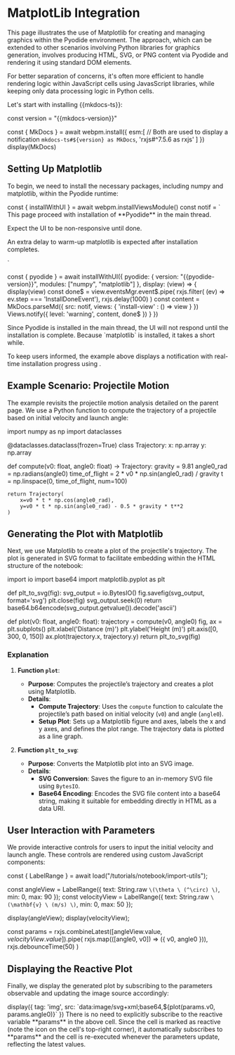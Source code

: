 # MatplotLib Integration

This page illustrates the use of <ext-link target="matplotlib">Matplotlib</ext-link> for creating and managing graphics 
within the Pyodide environment.
The approach, which can be extended to other scenarios involving Python libraries for graphics generation,
involves producing HTML, SVG, or PNG content via Pyodide and rendering it using standard DOM elements.

<note level="hint">
For better separation of concerns, it's often more efficient to handle rendering logic within JavaScript cells
using JavasScript libraries, while keeping only data processing logic in Python cells.
</note>

Let's start with installing {{mkdocs-ts}}:

<js-cell>
const version = "{{mkdocs-version}}"

const { MkDocs } = await webpm.install({
    esm:[ 
         // Both are used to display a notification
        `mkdocs-ts#${version} as MkDocs`, 
        'rxjs#^7.5.6 as rxjs' 
    ]
})
display(MkDocs)
</js-cell>


## Setting Up Matplotlib

To begin, we need to install the necessary packages, including numpy and matplotlib, within the Pyodide runtime:

<js-cell>
const { installWithUI } = await webpm.installViewsModule()
const notif = `
This page proceed with installation of **Pyodide** in the main thread.

Expect the UI to be non-responsive until done. 

An extra delay to warm-up matplotlib is expected after installation completes.

<install-view></install-view>
`

const { pyodide } = await installWithUI({
    pyodide: {
        version: "{{pyodide-version}}",
        modules: ["numpy", "matplotlib"]
    },
    display: (view) => {
        display(view)
        const done$ = view.eventsMgr.event$.pipe(
            rxjs.filter( (ev) => ev.step === 'InstallDoneEvent'),
            rxjs.delay(1000) 
        )
        const content = MkDocs.parseMd({
            src: notif,
            views: { 'install-view' : () => view }
        })
        Views.notify({
            level: 'warning',
            content,
            done$
        })
    }
})
</js-cell>


<note level="warning" title="Unresponsive UI">
Since Pyodide is installed in the main thread, the UI will not respond until the installation is complete.
Because `matplotlib` is installed, it takes a short while.

To keep users informed, the example above displays a notification with real-time installation progress using
<api-link target="notify"></api-link>.
</note>

## Example Scenario: Projectile Motion


The example revisits the projectile motion analysis detailed on the parent page. We use a Python function to compute 
the trajectory of a projectile based on initial velocity and launch angle:


<py-cell>
import numpy as np
import dataclasses

@dataclasses.dataclass(frozen=True)
class Trajectory:
    x: np.array
    y: np.array
    

def compute(v0: float, angle0: float) -> Trajectory:
    gravity = 9.81
    angle0_rad = np.radians(angle0)
    time_of_flight = 2 * v0 * np.sin(angle0_rad) / gravity
    t = np.linspace(0, time_of_flight, num=100)
    
    return Trajectory(
        x=v0 * t * np.cos(angle0_rad),
        y=v0 * t * np.sin(angle0_rad) - 0.5 * gravity * t**2
    )
</py-cell>

## Generating the Plot with Matplotlib

Next, we use Matplotlib to create a plot of the projectile's trajectory. The plot is generated in SVG format to 
facilitate embedding within the HTML structure of the notebook:

<py-cell>
import io
import base64
import matplotlib.pyplot as plt

def plt_to_svg(fig):
    svg_output = io.BytesIO()
    fig.savefig(svg_output, format='svg')
    plt.close(fig)
    svg_output.seek(0)
    return base64.b64encode(svg_output.getvalue()).decode('ascii')

def plot(v0: float, angle0: float):
    trajectory = compute(v0, angle0)
    fig, ax = plt.subplots()
    plt.xlabel('Distance (m)')
    plt.ylabel('Height (m)')
    plt.axis([0, 300, 0, 150])
    ax.plot(trajectory.x, trajectory.y)
    return plt_to_svg(fig)
</py-cell>

### Explanation


1. **Function `plot`**:
    - **Purpose**: Computes the projectile’s trajectory and creates a plot using Matplotlib.
    - **Details**:
        - **Compute Trajectory**: Uses the `compute` function to calculate the projectile’s path based on initial velocity (`v0`) and angle (`angle0`).
        - **Setup Plot**: Sets up a Matplotlib figure and axes, labels the x and y axes, and defines the plot range. The trajectory data is plotted as a line graph.

2. **Function `plt_to_svg`**:
    - **Purpose**: Converts the Matplotlib plot into an SVG image.
    - **Details**:
        - **SVG Conversion**: Saves the figure to an in-memory SVG file using `BytesIO`.
        - **Base64 Encoding**: Encodes the SVG file content into a base64 string, making it suitable for embedding directly in HTML as a data URI.


## User Interaction with Parameters

We provide interactive controls for users to input the initial velocity and launch angle. 
These controls are rendered using custom JavaScript components:

<js-cell>
const { LabelRange } = await load("/tutorials/notebook/import-utils");

const angleView = LabelRange({
    text: String.raw `\(\theta \ (^\circ) \)`, min: 0, max: 90
});
const velocityView = LabelRange({
    text: String.raw `\(\mathbf{v} \ (m/s) \)`, min: 0, max: 50
});

display(angleView);
display(velocityView);

const params = rxjs.combineLatest([angleView.value$, velocityView.value$]).pipe(
    rxjs.map(([angle0, v0]) => ({ v0, angle0 })),
    rxjs.debounceTime(50)
)
</js-cell>

## Displaying the Reactive Plot

Finally, we display the generated plot by subscribing to the parameters observable and updating the image source 
accordingly:

<js-cell reactive="true">
display({
    tag: 'img',
    src: `data:image/svg+xml;base64,${plot(params.v0, params.angle0)}`
})
</js-cell>

<note level="hint">
There is no need to explicitly subscribe to the reactive variable **params** in the above cell. 
Since the cell is marked as reactive (note the <i class="fas fa-bolt"></i> icon on the cell's top-right corner),
it automatically subscribes to **params** and the cell is re-executed whenever the parameters update, reflecting the
latest values.
</note>

